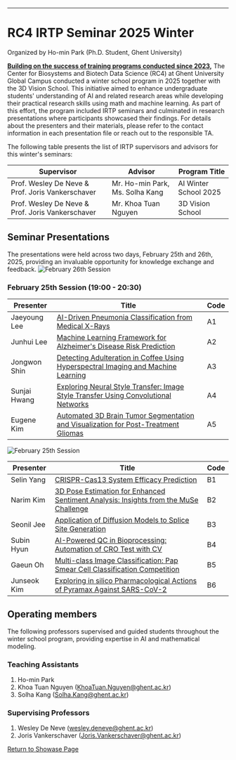---

# RC4 IRTP Seminar 2025 Winter

Organized by Ho-min Park (Ph.D. Student, Ghent University)

**[Building on the success of training programs conducted since 2023](../showcases.md),** The Center for Biosystems and Biotech Data Science (RC4) at Ghent University Global Campus conducted a winter school program in 2025 together with the 3D Vision School. This initiative aimed to enhance undergraduate students' understanding of AI and related research areas while developing their practical research skills using math and machine learning. As part of this effort, the program included IRTP seminars and culminated in research presentations where participants showcased their findings. For details about the presenters and their materials, please refer to the contact information in each presentation file or reach out to the responsible TA.


The following table presents the list of IRTP supervisors and advisors for this winter's seminars:

| Supervisor | Advisor | Program Title |
|-----------|---------|--------------|
| Prof. Wesley De Neve & Prof. Joris Vankerschaver | Mr. Ho-min Park, Ms. Solha Kang | AI Winter School 2025 |
| Prof. Wesley De Neve & Prof. Joris Vankerschaver | Mr. Khoa Tuan Nguyen | 3D Vision School |
## Seminar Presentations

The presentations were held across two days, February 25th and 26th, 2025, providing an invaluable opportunity for knowledge exchange and feedback.
![February 26th Session](./2025_aiws_feb26.png)


### February 25th Session (19:00 - 20:30)

| Presenter      | Title                                                        | Code |
|----------------|--------------------------------------------------------------|------|
| Jaeyoung Lee   |[AI-Driven Pneumonia Classification from Medical X-Rays](https://www.dropbox.com/scl/fi/a523692rryz0m53y07vds/Jaeyoung-Lee-AI-Driven-Pneumonia-Classification-from-Medical-X-Rays.pdf?rlkey=smumx8enpv8jjobn4fv77rgvf&st=r32e1q8o&dl=0) | A1   |
| Junhui Lee     | [Machine Learning Framework for Alzheimer's Disease Risk Prediction](https://www.dropbox.com/scl/fi/x45ls153r563a408yha85/Junhui-Lee-Alzheimer-s-Disease-Prediction.pdf?rlkey=25ya9mxnyvocgyxp1cea24i75&st=kliukwaw&dl=0) | A2 |
| Jongwon Shin   | [Detecting Adulteration in Coffee Using Hyperspectral Imaging and Machine Learning](https://www.dropbox.com/scl/fi/t2vu4ea23gtp0dugpyzxm/Jongwon-Shin-Detecting-Adulteration-in-Coffee-Using-Hyperspectral-Imaging-and-Machine-Learning.pdf?rlkey=35jj9ldkdwkozaots4j31n6cc&st=eshfvufm&dl=0) | A3 |
| Sunjai Hwang   | [Exploring Neural Style Transfer: Image Style Transfer Using Convolutional Networks](https://www.dropbox.com/scl/fi/87g8k39mniyexy27sixys/Sunjai-Hwang-Exploring-Neural-Style-Transfer-Image-Style-Transfer-Using-Convolutional-Networks.pdf?rlkey=3gg5qnw3af7bp3lmf3xtg9gr3&st=xvkutbi4&dl=0) | A4 |
| Eugene Kim     | [Automated 3D Brain Tumor Segmentation and Visualization for Post-Treatment Gliomas](https://www.dropbox.com/scl/fi/e7zwhcqcerhoem0mqjl1w/Eugene-Kim-Exploring-Automated-3D-Segmentation-and-Visualization-for-Post-Treatment-Gliomas.pdf?rlkey=jykmmlqs9jk0ip8vpx7oes1qx&st=gfbphie1&dl=0) | A5 |


![February 25th Session](./2025_aiws_feb25.png)

| Presenter      | Title                                                        | Code |
|----------------|--------------------------------------------------------------|------|
| Selin Yang     | [CRISPR-Cas13 System Efficacy Prediction](https://www.dropbox.com/scl/fi/s7xiyebzdxzb47djtddco/Selin-Yang-CRISPR-Cas13-system-Efficacy-prediction.pdf?rlkey=xs8jvs4l1jdmvyhs6ru3qgwe2&st=jc70tl0u&dl=0)                 | B1   |
| Narim Kim      | [3D Pose Estimation for Enhanced Sentiment Analysis: Insights from the MuSe Challenge](https://www.dropbox.com/scl/fi/4jl1ygoza8waoy5b5josd/Narim-Kim-3D-Pose-Estimation-for-Enhanced-Sentiment-Analysis_Insight-from-the-MuSe-Challenge.pdf?rlkey=owrui9vekjbyww879ee70b4z8&st=etkj9mh7&dl=0) | B2 |
| Seonil Jee     | [Application of Diffusion Models to Splice Site Generation](https://www.dropbox.com/scl/fi/bccgj7pkwqatchx3tvga5/Seonil-Jee-Application-of-diffusion-models-to-splice-site-generation.pdf?rlkey=g1zo6fiyiiw5ha1olgwfzztr2&st=ukex06h9&dl=0) | B3   |
| Subin Hyun     | [AI-Powered QC in Bioprocessing: Automation of CRO Test with CV](https://www.dropbox.com/scl/fi/99fftkne6eoz0sbkpqjb3/Subin-Hyun_AI-powered-Quality-control-in-Bioprocessing_for-share.pdf?rlkey=vejd9mzno45py7ffhsl8lerek&st=iz8ast0g&dl=0) | B4 |
| Gaeun Oh       | [Multi-class Image Classification: Pap Smear Cell Classification Competition](https://www.dropbox.com/scl/fi/qi0fhuf6wlrpjwbozsi2u/Gaeun-Oh-Multi-class-Image-Classification-Pap-Smear-Cell-Classification-Competition.pdf?rlkey=nyxomxswbg3q4aakgp07pz998&st=eddms7pp&dl=0) | B5 |
| Junseok Kim    | [Exploring in silico Pharmacological Actions of Pyramax Against SARS-CoV-2](https://www.dropbox.com/scl/fi/ztvhs0cww0kdc6jtlkvvc/Juneseok-Kim-Exploring-In-silico-Pharmacological-actions-of-pramax-against-sars-cov-2.pdf?rlkey=11taupr6nsrhg53lnhxp2icxs&st=5g1nxydh&dl=0) | B6 |


## Operating members

The following professors supervised and guided students throughout the winter school program, providing expertise in AI and mathematical modeling.

### Teaching Assistants

1. Ho-min Park
2. Khoa Tuan Nguyen (KhoaTuan.Nguyen@ghent.ac.kr)
3. Solha Kang (Solha.Kang@ghent.ac.kr)

### Supervising Professors

1. Wesley De Neve (wesley.deneve@ghent.ac.kr)
2. Joris Vankerschaver (Joris.Vankerschaver@ghent.ac.kr)

[Return to Showase Page](../showcases.md#Seminar-Series)

